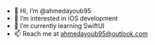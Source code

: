 - 👋 Hi, I’m @ahmedayoub95
- 👀 I’m interested in iOS development
- 🌱 I’m currently learning SwiftUI
- 📫 Reach me at ahmedayoub95@outlook.com

<!---
ahmedayoub95/ahmedayoub95 is a ✨ special ✨ repository because its `README.md` (this file) appears on your GitHub profile.
You can click the Preview link to take a look at your changes.
--->
